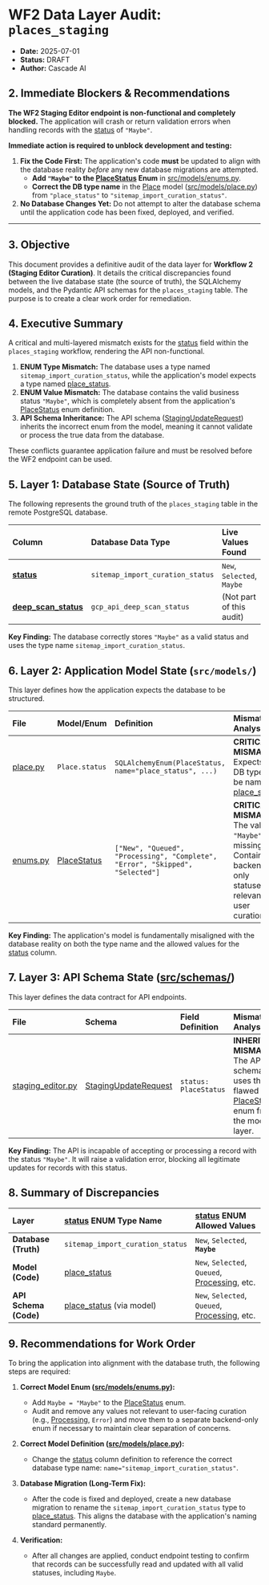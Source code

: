 # WF2 Data Layer Audit: `places_staging`

- **Date:** 2025-07-01
- **Status:** DRAFT
- **Author:** Cascade AI

## 2. Immediate Blockers & Recommendations

**The WF2 Staging Editor endpoint is non-functional and completely blocked.** The application will crash or return validation errors when handling records with the [status](cci:1://file:///Users/henrygroman/development/python-projects/ScraperSky-Back-End-WorkSpace/scraper-sky-backend/src/routers/google_maps_api.py:219:0-276:9) of `"Maybe"`.

**Immediate action is required to unblock development and testing:**

1.  **Fix the Code First:** The application's code **must** be updated to align with the database reality *before* any new database migrations are attempted.
    *   **Add `"Maybe"` to the [PlaceStatus](cci:2://file:///Users/henrygroman/development/python-projects/ScraperSky-Back-End-WorkSpace/scraper-sky-backend/src/models/enums.py:34:0-43:25) Enum** in [src/models/enums.py](cci:7://file:///Users/henrygroman/development/python-projects/ScraperSky-Back-End-WorkSpace/scraper-sky-backend/src/models/enums.py:0:0-0:0).
    *   **Correct the DB type name** in the [Place](cci:2://file:///Users/henrygroman/development/python-projects/ScraperSky-Back-End-WorkSpace/scraper-sky-backend/src/models/place.py:27:0-81:70) model ([src/models/place.py](cci:7://file:///Users/henrygroman/development/python-projects/ScraperSky-Back-End-WorkSpace/scraper-sky-backend/src/models/place.py:0:0-0:0)) from `"place_status"` to `"sitemap_import_curation_status"`.
2.  **No Database Changes Yet:** Do not attempt to alter the database schema until the application code has been fixed, deployed, and verified.

---

## 3. Objective

This document provides a definitive audit of the data layer for **Workflow 2 (Staging Editor Curation)**. It details the critical discrepancies found between the live database state (the source of truth), the SQLAlchemy models, and the Pydantic API schemas for the `places_staging` table. The purpose is to create a clear work order for remediation.

## 4. Executive Summary

A critical and multi-layered mismatch exists for the [status](cci:1://file:///Users/henrygroman/development/python-projects/ScraperSky-Back-End-WorkSpace/scraper-sky-backend/src/routers/google_maps_api.py:219:0-276:9) field within the `places_staging` workflow, rendering the API non-functional.

1.  **ENUM Type Mismatch:** The database uses a type named `sitemap_import_curation_status`, while the application's model expects a type named [place_status](cci:1://file:///Users/henrygroman/development/python-projects/ScraperSky-Back-End-WorkSpace/scraper-sky-backend/src/routers/google_maps_api.py:351:0-387:87).
2.  **ENUM Value Mismatch:** The database contains the valid business status `"Maybe"`, which is completely absent from the application's [PlaceStatus](cci:2://file:///Users/henrygroman/development/python-projects/ScraperSky-Back-End-WorkSpace/scraper-sky-backend/src/models/enums.py:34:0-43:25) enum definition.
3.  **API Schema Inheritance:** The API schema ([StagingUpdateRequest](cci:2://file:///Users/henrygroman/development/python-projects/ScraperSky-Back-End-WorkSpace/scraper-sky-backend/src/schemas/staging_editor.py:7:0-10:91)) inherits the incorrect enum from the model, meaning it cannot validate or process the true data from the database.

These conflicts guarantee application failure and must be resolved before the WF2 endpoint can be used.

## 5. Layer 1: Database State (Source of Truth)

The following represents the ground truth of the `places_staging` table in the remote PostgreSQL database.

| Column | Database Data Type | Live Values Found |
| :--- | :--- | :--- |
| **[status](cci:1://file:///Users/henrygroman/development/python-projects/ScraperSky-Back-End-WorkSpace/scraper-sky-backend/src/routers/google_maps_api.py:219:0-276:9)** | `sitemap_import_curation_status` | `New`, `Selected`, `Maybe` |
| **[deep_scan_status](cci:1://file:///Users/henrygroman/development/python-projects/ScraperSky-Back-End-WorkSpace/scraper-sky-backend/src/services/staging_editor_scheduler.py:106:4-130:84)** | `gcp_api_deep_scan_status` | (Not part of this audit) |

**Key Finding:** The database correctly stores `"Maybe"` as a valid status and uses the type name `sitemap_import_curation_status`.

## 6. Layer 2: Application Model State (`src/models/`)

This layer defines how the application expects the database to be structured.

| File | Model/Enum | Definition | Mismatch Analysis |
| :--- | :--- | :--- | :--- |
| [place.py](cci:7://file:///Users/henrygroman/development/python-projects/ScraperSky-Back-End-WorkSpace/scraper-sky-backend/src/models/place.py:0:0-0:0) | `Place.status` | `SQLAlchemyEnum(PlaceStatus, name="place_status", ...)` | **CRITICAL MISMATCH:** Expects the DB type to be named [place_status](cci:1://file:///Users/henrygroman/development/python-projects/ScraperSky-Back-End-WorkSpace/scraper-sky-backend/src/routers/google_maps_api.py:351:0-387:87). |
| [enums.py](cci:7://file:///Users/henrygroman/development/python-projects/ScraperSky-Back-End-WorkSpace/scraper-sky-backend/src/models/enums.py:0:0-0:0) | [PlaceStatus](cci:2://file:///Users/henrygroman/development/python-projects/ScraperSky-Back-End-WorkSpace/scraper-sky-backend/src/models/enums.py:34:0-43:25) | `["New", "Queued", "Processing", "Complete", "Error", "Skipped", "Selected"]` | **CRITICAL MISMATCH:** The value `"Maybe"` is missing. Contains backend-only statuses not relevant to user curation. |

**Key Finding:** The application's model is fundamentally misaligned with the database reality on both the type name and the allowed values for the [status](cci:1://file:///Users/henrygroman/development/python-projects/ScraperSky-Back-End-WorkSpace/scraper-sky-backend/src/routers/google_maps_api.py:219:0-276:9) column.

## 7. Layer 3: API Schema State ([src/schemas/](cci:7://file:///Users/henrygroman/development/python-projects/ScraperSky-Back-End-WorkSpace/scraper-sky-backend/src/schemas:0:0-0:0))

This layer defines the data contract for API endpoints.

| File | Schema | Field Definition | Mismatch Analysis |
| :--- | :--- | :--- | :--- |
| [staging_editor.py](cci:7://file:///Users/henrygroman/development/python-projects/ScraperSky-Back-End-WorkSpace/scraper-sky-backend/src/schemas/staging_editor.py:0:0-0:0) | [StagingUpdateRequest](cci:2://file:///Users/henrygroman/development/python-projects/ScraperSky-Back-End-WorkSpace/scraper-sky-backend/src/schemas/staging_editor.py:7:0-10:91) | `status: PlaceStatus` | **INHERITED MISMATCH:** The API schema uses the flawed [PlaceStatus](cci:2://file:///Users/henrygroman/development/python-projects/ScraperSky-Back-End-WorkSpace/scraper-sky-backend/src/models/enums.py:34:0-43:25) enum from the model layer. |

**Key Finding:** The API is incapable of accepting or processing a record with the status `"Maybe"`. It will raise a validation error, blocking all legitimate updates for records with this status.

## 8. Summary of Discrepancies

| Layer | [status](cci:1://file:///Users/henrygroman/development/python-projects/ScraperSky-Back-End-WorkSpace/scraper-sky-backend/src/routers/google_maps_api.py:219:0-276:9) ENUM Type Name | [status](cci:1://file:///Users/henrygroman/development/python-projects/ScraperSky-Back-End-WorkSpace/scraper-sky-backend/src/routers/google_maps_api.py:219:0-276:9) ENUM Allowed Values |
| :--- | :--- | :--- |
| **Database (Truth)** | `sitemap_import_curation_status` | `New`, `Selected`, **`Maybe`** |
| **Model (Code)** | [place_status](cci:1://file:///Users/henrygroman/development/python-projects/ScraperSky-Back-End-WorkSpace/scraper-sky-backend/src/routers/google_maps_api.py:351:0-387:87) | `New`, `Selected`, `Queued`, [Processing](cci:2://file:///Users/henrygroman/development/python-projects/ScraperSky-Back-End-WorkSpace/scraper-sky-backend/src/models/enums.py:148:0-154:19), etc. |
| **API Schema (Code)** | [place_status](cci:1://file:///Users/henrygroman/development/python-projects/ScraperSky-Back-End-WorkSpace/scraper-sky-backend/src/routers/google_maps_api.py:351:0-387:87) (via model) | `New`, `Selected`, `Queued`, [Processing](cci:2://file:///Users/henrygroman/development/python-projects/ScraperSky-Back-End-WorkSpace/scraper-sky-backend/src/models/enums.py:148:0-154:19), etc. |

## 9. Recommendations for Work Order

To bring the application into alignment with the database truth, the following steps are required:

1.  **Correct Model Enum ([src/models/enums.py](cci:7://file:///Users/henrygroman/development/python-projects/ScraperSky-Back-End-WorkSpace/scraper-sky-backend/src/models/enums.py:0:0-0:0)):**
    -   Add `Maybe = "Maybe"` to the [PlaceStatus](cci:2://file:///Users/henrygroman/development/python-projects/ScraperSky-Back-End-WorkSpace/scraper-sky-backend/src/models/enums.py:34:0-43:25) enum.
    -   Audit and remove any values not relevant to user-facing curation (e.g., [Processing](cci:2://file:///Users/henrygroman/development/python-projects/ScraperSky-Back-End-WorkSpace/scraper-sky-backend/src/models/enums.py:148:0-154:19), `Error`) and move them to a separate backend-only enum if necessary to maintain clear separation of concerns.

2.  **Correct Model Definition ([src/models/place.py](cci:7://file:///Users/henrygroman/development/python-projects/ScraperSky-Back-End-WorkSpace/scraper-sky-backend/src/models/place.py:0:0-0:0)):**
    -   Change the [status](cci:1://file:///Users/henrygroman/development/python-projects/ScraperSky-Back-End-WorkSpace/scraper-sky-backend/src/routers/google_maps_api.py:219:0-276:9) column definition to reference the correct database type name: `name="sitemap_import_curation_status"`.

3.  **Database Migration (Long-Term Fix):**
    -   After the code is fixed and deployed, create a new database migration to rename the `sitemap_import_curation_status` type to [place_status](cci:1://file:///Users/henrygroman/development/python-projects/ScraperSky-Back-End-WorkSpace/scraper-sky-backend/src/routers/google_maps_api.py:351:0-387:87). This aligns the database with the application's naming standard permanently.

4.  **Verification:**
    -   After all changes are applied, conduct endpoint testing to confirm that records can be successfully read and updated with all valid statuses, including `Maybe`.